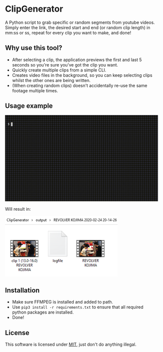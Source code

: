 # ClipGenerator
A Python script to grab specific or random segments from youtube videos. Simply enter the link, the desired start and end (or random clip length) in mm:ss or ss, repeat for every clip you want to make, and done!

## Why use this tool?

- After selecting a clip, the application previews the first and last 5 seconds so you're sure you've got the clip you want.
- Quickly create multiple clips from a simple CLI.
- Creates video files in the background, so you can keep selecting clips whilst the other ones are being written.
- (When creating random clips) doesn't accidentally re-use the same footage multiple times.

## Usage example

![Gif of example input](/screenshots/demo.gif)

Will result in:

![Screenshot of example output](/screenshots/output.png)

## Installation

- Make sure FFMPEG is installed and added to path.
- Use `pip3 install -r requirements.txt` to ensure that all required python packages are installed.
- Done!

## License

This software is licensed under [MIT](/LICENSE.md), just don't do anything illegal.